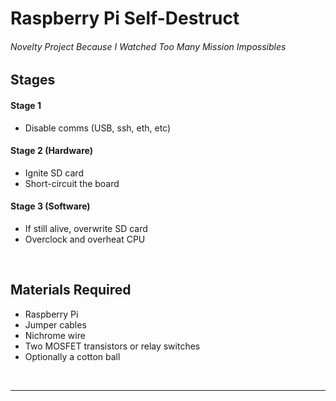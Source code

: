 # Raspberry Pi Self-Destruct

###### Novelty Project Because I Watched Too Many Mission Impossibles

## Stages
#### Stage 1 
- Disable comms (USB, ssh, eth, etc)

#### Stage 2 (Hardware)
- Ignite SD card
- Short-circuit the board 

#### Stage 3 (Software)
- If still alive, overwrite SD card
- Overclock and overheat CPU

<br>

## Materials Required
- Raspberry Pi
- Jumper cables
- Nichrome wire
- Two MOSFET transistors or relay switches
- Optionally a cotton ball

<br>

---
